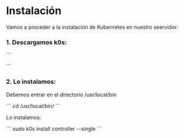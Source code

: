 # Instalación

Vamos a proceder a la instalación de Kubernetes en nuestro seervidor:

### 1. Descargamos k0s:

´´´

´´´

### 2. Lo instalamos:

Debemos entrar en el directorio /usr/local/bin

´´´
cd /usr/local/bin/
´´´

Lo instalamos:

´´´
sudo k0s install controller --single
´´´
